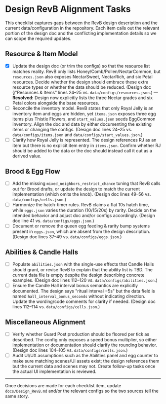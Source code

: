# Design RevB Alignment Tasks

This checklist captures gaps between the RevB design description and the current data/configuration in the repository. Each item calls out the relevant portion of the design doc and the conflicting implementation details so we can scope the required updates.

## Resource & Item Model

- [x] Update the design doc (or trim the configs) so that the resource list matches reality. RevB only lists Honey/Comb/Pollen/NectarCommon, but `resources.json` also exposes NectarSweet, NectarRich, and six Petal resources. Decide whether the design should embrace these extra resource types or whether the data should be reduced. (Design doc §"Resources & Items" lines 24–25 vs. `data/configs/resources.json`.) — **Resolved:** Design now explicitly lists the three Nectar grades and six Petal colors alongside the base resources.
- [ ] Reconcile the inventory model. RevB states that only Royal Jelly is an inventory item and eggs are hidden, yet `items.json` exposes three egg items plus Thistle Flowers, and `start_values.json` seeds EggCommon inventory. Align the doc and data by either documenting the existing items or changing the configs. (Design doc lines 24–25 vs. `data/configs/items.json` and `data/configs/start_values.json`.)
- [ ] Clarify how Royal Jelly is represented. The design references RJ as an item but there is no explicit item entry in `items.json`. Confirm whether RJ should be added to the data or the doc should instead call it out as a derived value.

## Brood & Egg Flow

- [ ] Add the missing `mixed_neighbors_restrict_chance` tuning that RevB calls out for Brood drafts, or update the design to match the current implementation (which omits the knob). (Design doc lines 49–56 vs. `data/configs/cells.json`.)
- [ ] Harmonize the hatch-timer rules. RevB claims a flat 10s hatch time, while `eggs.json` varies the duration (10/15/20s) by rarity. Decide on the intended behavior and adjust doc and/or configs accordingly. (Design doc line 41 vs. `data/configs/eggs.json`.)
- [ ] Document or remove the queen egg feeding & rarity bump systems present in `eggs.json`, which are absent from the design description. (Design doc lines 37–49 vs. `data/configs/eggs.json`.)

## Abilities & Candle Halls

- [ ] Populate `abilities.json` with the single-use effects that Candle Halls should grant, or revise RevB to explain that the ability list is TBD. The current data file is empty despite the design describing concrete examples. (Design doc lines 112–120 vs. `data/configs/abilities.json`.)
- [ ] Ensure the Candle Hall interval bonus semantics are explicitly documented. The design says "ritual interval −5s" but the data field is named `hall_interval_bonus_seconds` without indicating direction. Update the wording/code comments for clarity if needed. (Design doc lines 112–114 vs. `data/configs/cells.json`.)

## Miscellaneous Alignment

- [ ] Verify whether Guard Post production should be floored per tick as described. The config only exposes a speed bonus multiplier, so either implementation or documentation should clarify the rounding behavior. (Design doc lines 104–105 vs. `data/configs/cells.json`.)
- [ ] Audit UI/UX assumptions such as the Abilities panel and egg counter to make sure matching scenes/UI assets exist; the design references them but the current data and scenes may not. Create follow-up tasks once the actual UI implementation is reviewed.

---

Once decisions are made for each checklist item, update `docs/Design_RevB.md` and/or the relevant configs so the two sources tell the same story.
